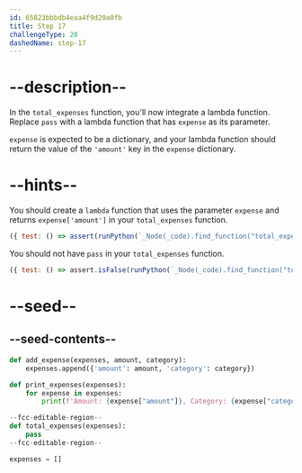 ```yaml
---
id: 65823bbbdb4eaa4f9d20a0fb
title: Step 17
challengeType: 20
dashedName: step-17
---
```


# --description--

In the `total_expenses` function, you'll now integrate a lambda function. Replace `pass` with a lambda function that has `expense` as its parameter.

`expense` is expected to be a dictionary, and your lambda function should return the value of the `'amount'` key in the `expense` dictionary.

# --hints--

You should create a `lambda` function that uses the parameter `expense` and returns `expense['amount']` in your `total_expenses` function.

```js
({ test: () => assert(runPython(`_Node(_code).find_function("total_expenses").has_stmt("lambda expense: expense['amount']")`)) })
```

You should not have `pass` in your `total_expenses` function.

```js
({ test: () => assert.isFalse(runPython(`_Node(_code).find_function("total_expenses").has_pass()`)) })
```

# --seed--

## --seed-contents--

```py
def add_expense(expenses, amount, category):
    expenses.append({'amount': amount, 'category': category})

def print_expenses(expenses):
    for expense in expenses:
        print(f'Amount: {expense["amount"]}, Category: {expense["category"]}')

--fcc-editable-region--
def total_expenses(expenses):
    pass
--fcc-editable-region--

expenses = []
```
